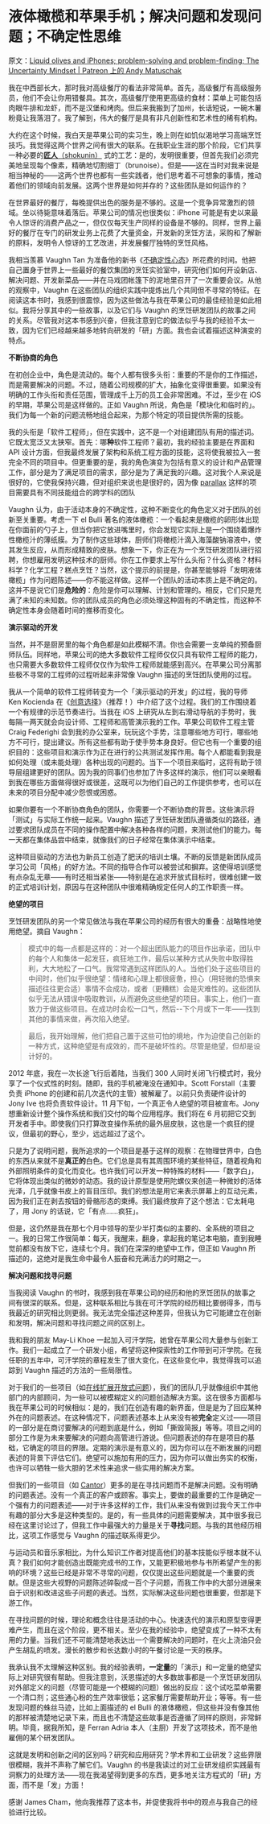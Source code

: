 # 液体橄榄和苹果手机；解决问题和发现问题；不确定性思维

原文：[Liquid olives and iPhones; problem-solving and problem-finding; The Uncertainty Mindset | Patreon 上的 Andy Matuschak](https://www.patreon.com/posts/liquid-olives-43912546)

我在中西部长大，那时我对高级餐厅的看法非常简单。首先，高级餐厅有高级服务员，他们不会让你用错餐具。其次，高级餐厅使用更高级的食材：菜单上可能包括肉眼牛排和龙虾，而不是汉堡和烤肉。但后来我搬到了加州，长话短说，一碗木薯粉竟让我落泪了。我了解到，伟大的餐厅是具有非凡创新性和艺术性的稀有机构。

大约在这个时候，我白天是苹果公司的实习生，晚上则在如饥似渴地学习高端烹饪技巧。我觉得这两个世界之间有很大的联系。在我职业生涯的那个阶段，它们共享一种必要的[**匠人**（shokunin）](https://pop-japan.com/culture/shokunin-the-mastery-of-ones-profession/) 式的工艺：是的，发明很重要，但首先我们必须完美地呈现每个像素，精确地切割细丁（brunoise）。但是——这在当时对我来说是相当神秘的——这两个世界也都有一些实践者，他们思考着不可想象的事情，推动着他们的领域向前发展。这两个世界是如何并存的？这些团队是如何运作的？

在世界最好的餐厅，每晚提供出色的服务是不够的。这是一个竞争异常激烈的领域。坐以待毙意味着落后。苹果公司的情况也很类似：iPhone 可能是有史以来最令人惊讶的消费产品之一，但仅仅每天生产同样的设备是不够的。同样，世界上最好的餐厅在专门的研发业务上花费了大量资金，开发新的烹饪方法，采购和了解新的原料，发明令人惊讶的工艺改进，并发展餐厅独特的烹饪风格。

我相当羡慕 Vaughn Tan 为准备他的新书《[不确定性心态](https://www.amazon.com/Uncertainty-Mindset-Innovation-Insights-Frontiers-ebook/dp/B0825CZQR8)》所花费的时间。他把自己置身于世界上一些最好的餐饮集团的烹饪实验室中，研究他们如何开设新店、解决问题、开发新菜品——并在马戏团帐篷下的泥地里召开了一次重要会议。从他的观察中，Vaughn 在这些团队的组织实践中提炼出几个共同但不寻常的特征。在阅读这本书时，我感到很震惊，因为这些做法与我在苹果公司的最佳经验是如此相似。我将分享其中的一些故事，以及它们与 Vaughn 的烹饪研发团队的故事之间的关系。尽管我对这本书感到兴奋，但我注意到它的做法似乎与我的经验不太一致，因为它们已经越来越多地转向研发的「研」方面。我也会试着描述这种演变的特点。

**不断协商的角色**

在初创企业中，角色是流动的。每个人都有很多头衔：重要的不是你的工作描述，而是需要解决的问题。不过，随着公司规模的扩大，抽象化变得很重要。如果没有明确的工作头衔和责任范围，管理成千上万的员工会非常困难。不过，至少在 iOS 的早期，苹果公司是这样做的。正如 Vaughn 所说，角色是「模块化和临时的」。我们为每一个新的问题流畅地组合起来，为那个特定的项目提供所需的技能。

我的头衔是「软件工程师」，但在实践中，这不是一个对组建团队有用的描述词。它既太宽泛又太狭窄。首先：哪**种**软件工程师？最初，我的经验主要是在界面和 API 设计方面，但我最终发展了架构和系统工程方面的技能，这将使我被拉入一套完全不同的项目中。但更重要的是，我的角色演变为包括有意义的设计和产品管理工作，部分是为了满足项目的需求，部分是为了满足我的兴趣。这对我个人来说是很好的，它使我保持兴趣，但对组织来说也是很好的，因为像 [parallax](https://www.youtube.com/watch?v=ljoy4iAQwWw) 这样的项目需要具有不同技能组合的跨学科的团队

Vaughn 认为，由于活动本身的不确定性，这种不断变化的角色定义对于团队的创新至关重要。考虑一下 el Bulli 著名的液体橄榄：一个看起来是橄榄的卵形体出现在你面前的勺子上，但当你把它放进嘴里时，你会发现它实际上是一个围绕着爆炸性橄榄汁的薄纸膜。为了制作这些球体，厨师们将橄榄汁滴入海藻酸钠溶液中，使其发生反应，从而形成精致的皮肤。想象一下，你正在为一个烹饪研发团队进行招聘，你想雇用发明这种技术的厨师。你在工作要求上写什么头衔？什么资格？材料科学？化学工程？糕点烹饪？当然，这个提示的前提是，你甚至能够将「发明液体橄榄」作为问题陈述——你不能这样做。这样一个团队的活动本质上是不确定的。这并不是说它们是**危险的**：危险是你可以理解、计划和管理的。相反，它们只是充满了未知的未知数。你的团队成员的角色必须处理这种固有的不确定性，而这种不确定性本身会随着时间的推移而变化。

**演示驱动的开发**

当然，并不是厨房里的每个角色都是如此模糊不清。你也会需要一支单纯的预备厨师队伍。同样地，苹果公司的绝大多数软件工程师仅仅只具有软件工程师的能力，也只需要大多数软件工程师仅仅作为软件工程师就能感到高兴。在苹果公司分离那些极不寻常的工程师的过程听起来非常像 Vaughn 描述的烹饪团队使用的过程。

我从一个简单的软件工程师转变为一个「演示驱动的开发」的过程，我的导师 Ken Kocienda 在《[创意选择](https://www.google.com/search?client=safari&rls=en&q=creative+selection&ie=UTF-8&oe=UTF-8)》（推荐！）中介绍了这个过程。我们的工作围绕着一个有规律的示范节奏进行。当我在 iOS 上研究从左到右滑动导航的手势时，我每隔一两天就会向设计师、工程师和高管演示我的工作。苹果公司软件工程主管 Craig Federighi 会到我的办公室来，玩玩这个手势，注意哪些地方可行，哪些地方不可行，提出建议。所有这些都有助于使手势本身良好。但它也有一个重要的组织目的：这些项目和演示作为正在进行的公共测试发挥作用。每个人都能看到我是如何处理（或未能处理）各种出现的问题的。当下一个项目来临时，这将有助于领导层组建更好的团队。因为我的同事们也参加了许多这样的演示，他们可以亲眼看到我在哪些方面做得很好或很差，这既可以为他们自己的工作提供参考，也可以在未来的项目分配中减少怨恨或困惑。

如果你要有一个不断协商角色的团队，你需要一个不断协商的背景。这些演示将「测试」与实际工作统一起来。Vaughn 描述了烹饪研发团队遵循类似的路径，通过要求团队成员在不同的操作配置中解决各种各样的问题，来测试他们的能力。每一天都在集体品尝中结束，就像我们的日子经常在集体演示中结束。

这种项目驱动的方法也为新员工创造了肥沃的培训土壤。不断的反馈是新团队成员学习公司「风格」的好方法。不同的指导合作可以被尝试和摒弃。这使得培训感觉有点杂乱无章——有时还相当紧张——特别是在追求开放式目标时，很难创建一致的正式培训计划，原因与在这种团队中很难精确规定任何人的工作职责一样。

**绝望的项目**

烹饪研发团队的另一个常见做法与我在苹果公司的经历有很大的重叠：战略性地使用绝望。摘自 Vaughn：

> 模式中的每一点都是这样的：对一个超出团队能力的项目作出承诺，团队中的每个人和集体一起发狂，疯狂地工作，最后以某种方式从失败中取得胜利，大大地松了一口气。我常常遇到这样团队的人。当他们处于这些项目的中间时，他们似乎很绝望：情绪和心理上都很疲惫，担心（用轻微的恐惧来描述往往更合适）事情不会成功，或者（更糟糕）会是灾难性的。这些团队似乎无法从错误中吸取教训，从而避免这些绝望的项目。事实上，他们一直致力于做这些项目。在成功时会松一口气，然后--下个月或下一年——找到其他的事情来做，再次陷入绝望。

> 最后，我开始理解，他们把自己置于这些可怕的境地，作为迫使自己创新的一种方式，这种绝望是有成效的，而不是破坏性的。尽管是绝望，但却是设计好的。

2012 年底，我在一次长途飞行后着陆，当我们 300 人同时关闭飞行模式时，我分享了一个仪式性的时刻。随即，我的手机被淹没在通知中。Scott Forstall（主要负责 iPhone 的创建和前几次迭代的主管）被解雇了。以前只负责硬件设计的 Jony Ive 也将负责软件设计。11 月下旬，一个真正令人绝望的项目被宣布。Jony 想重新设计整个操作系统和我们交付的每个应用程序。我们将在 6 月初把它交到开发者手中。即使我们只打算改变操作系统的最外层皮肤，这也是一个疯狂的提议，但最初的野心，至少，远远超过了这个。

只是为了说明问题，我所追求的一个项目是基于这样的观察：在物理世界中，白色的东西从来就不是**真正的**白色。它们总是具有其周围环境的某些特征，随着视角和外部照明条件的变化而变化。也许我们可以开发一种特殊的材料——「数字白」，它将体现出类似的微妙的动态。我的设计原型是使用陀螺仪来创造一种微妙的活体光泽，几乎就像书皮上的盲目压印。我们的想法是用它来表示屏幕上的互动元素，因为我们正在剥去按钮的骨骼形态的束缚。我们最终放弃了这个想法：它太耗电了，用 Jony 的话说，它「有点......疯狂」。

但是，这仍然是我在那七个月中领导的至少半打类似的主要的、全系统的项目之一。我的日常工作很简单：每天，我醒来，翻身，拿起我的笔记本电脑，直到我睡觉前都没有放下它，连续七个月。我们在深深的绝望中工作，但正如 Vaughn 所描述的，这绝对是我生命中最令人振奋和充满活力的时期之一。

**解决问题和找寻问题**

当我阅读 Vaughn 的书时，我感到我在苹果公司的经历和他的烹饪团队的故事之间有很深的联系。但是，这种联系相比与我在可汗学院的经历相比要弱得多，而与我最近的研究相比则更弱。我无法完全描述这种差异，但我认为它可能建立在创新和发明，解决问题和寻找问题之间的区别上。

我和我的朋友 May-Li Khoe 一起加入可汗学院，她曾在苹果公司大量参与创新工作。我们一起成立了一个研发小组，希望将这种探索性的工作带到可汗学院。在我任职的五年中，可汗学院的章程发生了很大变化，在这些变化中，我觉得我可以追踪到 Vaughn 描述的方法的一些局限性。

对于我们的一些项目（如[在线扩展开放式问题](https://early.khanacademy.org/open-ended/)），我们的团队几乎就像组织中其他部门的内部顾问，为一些可以被模糊定义的问题创造解决方案。这在很多方面都与我在苹果公司的时候相似：是的，我们在创造有趣的新界面，但是是为了回应某种外在的问题表述。在这种情况下，问题表述基本上从来没有被**完全**定义过——项目的一部分是在商讨要解决的问题到底是什么，例如「撕毁简报」等等。项目之间的部分工作是为未来要解决的问题向高管进行游说。但问题表述的存在是项目的基础，它确定的项目的界限。定期的演示是有意义的，因为你可以在不断发展的问题表述的背景下评估它们。绝望可以施加有用的压力，因为你可以做出务实的权衡，也许可以牺牲一些大胆的艺术性来追求一些实用的解决方案。

但我们的一些项目（如 [Cantor](https://early.khanacademy.org/cantor/)）更多的是在寻找问题而不是解决问题。没有明确的问题表述。没有一个真正的客户或顾客。事实上，要做的最重要的工作是确定一个强有力的问题表述——对于许多这样的工作，我们从来没有做到过我今天工作中有趣的部分大多是这种类型的。是的，有一些具体的问题需要解决，其中很多我已经在这里讨论过了，但我工作中最强大的力量是关于**寻找**问题。与我的其他经历相比，这项工作感觉与 Vaughn 的描述联系得更少。

与运动员和音乐家相比，为什么知识工作者对提高他们的基本技能似乎根本就不认真？我们如何才能创造出既能完成书的工作，又能更积极地参与书所希望产生的影响的环境？这些已经是非常不寻常的问题，仅仅提出这些问题就是一个重要的贡献。但是这些大视野的问题陈述碎裂成一百个子问题，而我工作中的大部分进展来自于识别和改进这些子问题的表述。当然，实际解决这些问题也很重要，但那是下游工作。

在寻找问题的时候，理论和概念往往是活动的中心。快速迭代的演示和原型变得更难产生，而且在这个阶段，更不相关。至少在我的经验中，绝望变成了一种不太有用的力量。当我们还不可能清楚地表达出一个需要解决的问题时，在火上浇油只会产生胡乱的喷发。漫长的散步和长达数小时的午餐讨论是一天的秩序。

我承认我不太理解这种区别。我的经验表明，**一定量**的「演示」和一定量的绝望实际上对研究很有帮助。但我注意到，沃恩描述的大多数故事都是一个烹饪研发团队对外部定义的问题（尽管可能是一个模糊的问题）做出的反应：这个试吃菜单需要一个清口剂；这些通心粉的生产效率很低；这家餐厅需要帮助开业；等等。有一些发现问题的蛛丝马迹，比如上面描述的 el Bulli 的液体橄榄，但这些并没有像其他的那样被清楚地记录下来，而且也不清楚这些故事是否遵循了同样的原则，非常鲜明。毕竟，据我所知，是 Ferran Adria 本人（主厨）开发了这项技术，而不是他雇佣的某个研发团队。

这就是发明和创新之间的区别吗？研究和应用研究？学术界和工业研发？这些界限很模糊，我并不声称了解它们。Vaughn 的书是我读过的对工业研发组织实践最有洞察力的处理方法——现在我渴望得到更多的东西，更多地关注方程式的「研」方面，而不是「发」方面！

感谢 James Cham，他向我推荐了这本书，并促使我将书中的观点与我自己的经验进行比较。